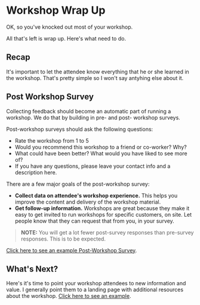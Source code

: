 # Workshop Wrap Up

OK, so you've knocked out most of your workshop.  

All that's left is wrap up. Here's what need to do.

## Recap

It's important to let the attendee know everything that he or she learned in the workshop. That's pretty simple so I won't say antyhing else about it.  

## Post Workshop Survey

Collecting feedback should become an automatic part of running a workshop.  We do that by building in pre- and post- workshop surveys.  

Post-workshop surveys should ask the following questions:
* Rate the workshop from 1 to 5
* Would you recommend this workshop to a friend or co-worker? Why? 
* What could have been better? What would you have liked to see more of?
* If you have any questions, please leave your contact info and a description here.

There are a few major goals of the post-workshop survey:
* **Collect data on attendee's workshop experience.** This helps you improve the content and delivery of the workshop material.
* **Get follow-up information.** Workshops are great because they make it easy to get invited to run workshops for specific customers, on site.  Let people know that they can request that from you, in your survey.

> **NOTE:** You will get a lot fewer post-survey responses than pre-survey responses. This is to be expected. 

[Click here to see an example Post-Workshop Survey](https://goo.gl/forms/cXVsurpjpHCu0wQp1).

## What's Next?

Here's it's time to point your workshop attendees to new information and value.  I generally point them to a landing page with additional resources about the workshop.  [Click here to see an example](http://www.kubetalk.com/welcome-gophercon-2017/).

